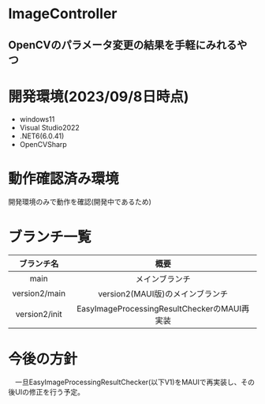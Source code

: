 # ImageController
OpenCVのパラメータ変更の結果を手軽にみれるやつ
- 

# 開発環境(2023/09/8日時点)
- windows11
- Visual Studio2022
- .NET6(6.0.41)
- OpenCVSharp

# 動作確認済み環境
開発環境のみで動作を確認(開発中であるため)

# ブランチ一覧
| ブランチ名 | 概要 |
| :--: | :--: |
| main | メインブランチ |
| version2/main | version2(MAUI版)のメインブランチ |
| version2/init | EasyImageProcessingResultCheckerのMAUI再実装 |

# 今後の方針
　一旦EasyImageProcessingResultChecker(以下V1)をMAUIで再実装し、その後UIの修正を行う予定。
